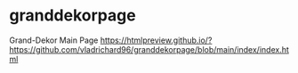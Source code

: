 # granddekorpage
Grand-Dekor Main Page
https://htmlpreview.github.io/?https://github.com/vladrichard96/granddekorpage/blob/main/index/index.html
